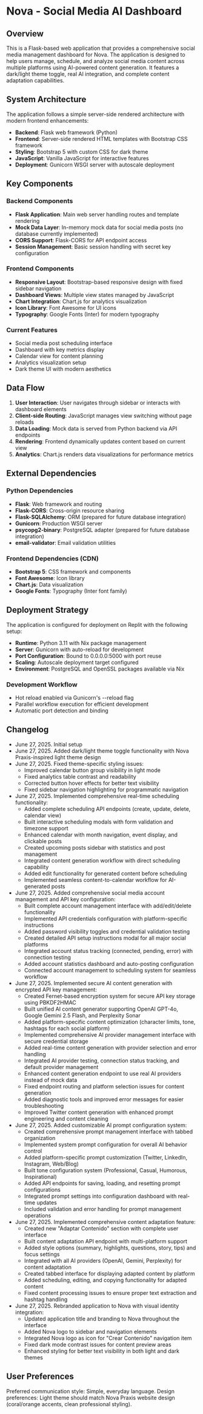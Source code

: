 # Nova - Social Media AI Dashboard

## Overview

This is a Flask-based web application that provides a comprehensive social media management dashboard for Nova. The application is designed to help users manage, schedule, and analyze social media content across multiple platforms using AI-powered content generation. It features a dark/light theme toggle, real AI integration, and complete content adaptation capabilities.

## System Architecture

The application follows a simple server-side rendered architecture with modern frontend enhancements:

- **Backend**: Flask web framework (Python)
- **Frontend**: Server-side rendered HTML templates with Bootstrap CSS framework
- **Styling**: Bootstrap 5 with custom CSS for dark theme
- **JavaScript**: Vanilla JavaScript for interactive features
- **Deployment**: Gunicorn WSGI server with autoscale deployment

## Key Components

### Backend Components
- **Flask Application**: Main web server handling routes and template rendering
- **Mock Data Layer**: In-memory mock data for social media posts (no database currently implemented)
- **CORS Support**: Flask-CORS for API endpoint access
- **Session Management**: Basic session handling with secret key configuration

### Frontend Components
- **Responsive Layout**: Bootstrap-based responsive design with fixed sidebar navigation
- **Dashboard Views**: Multiple view states managed by JavaScript
- **Chart Integration**: Chart.js for analytics visualization
- **Icon Library**: Font Awesome for UI icons
- **Typography**: Google Fonts (Inter) for modern typography

### Current Features
- Social media post scheduling interface
- Dashboard with key metrics display
- Calendar view for content planning
- Analytics visualization setup
- Dark theme UI with modern aesthetics

## Data Flow

1. **User Interaction**: User navigates through sidebar or interacts with dashboard elements
2. **Client-side Routing**: JavaScript manages view switching without page reloads
3. **Data Loading**: Mock data is served from Python backend via API endpoints
4. **Rendering**: Frontend dynamically updates content based on current view
5. **Analytics**: Chart.js renders data visualizations for performance metrics

## External Dependencies

### Python Dependencies
- **Flask**: Web framework and routing
- **Flask-CORS**: Cross-origin resource sharing
- **Flask-SQLAlchemy**: ORM (prepared for future database integration)
- **Gunicorn**: Production WSGI server
- **psycopg2-binary**: PostgreSQL adapter (prepared for future database integration)
- **email-validator**: Email validation utilities

### Frontend Dependencies (CDN)
- **Bootstrap 5**: CSS framework and components
- **Font Awesome**: Icon library
- **Chart.js**: Data visualization
- **Google Fonts**: Typography (Inter font family)

## Deployment Strategy

The application is configured for deployment on Replit with the following setup:

- **Runtime**: Python 3.11 with Nix package management
- **Server**: Gunicorn with auto-reload for development
- **Port Configuration**: Bound to 0.0.0.0:5000 with port reuse
- **Scaling**: Autoscale deployment target configured
- **Environment**: PostgreSQL and OpenSSL packages available via Nix

### Development Workflow
- Hot reload enabled via Gunicorn's --reload flag
- Parallel workflow execution for efficient development
- Automatic port detection and binding

## Changelog

- June 27, 2025. Initial setup
- June 27, 2025. Added dark/light theme toggle functionality with Nova Praxis-inspired light theme design
- June 27, 2025. Fixed theme-specific styling issues:
  - Improved calendar button group visibility in light mode
  - Fixed analytics table contrast and readability
  - Corrected button hover effects for better text visibility
  - Fixed sidebar navigation highlighting for programmatic navigation
- June 27, 2025. Implemented comprehensive real-time scheduling functionality:
  - Added complete scheduling API endpoints (create, update, delete, calendar view)
  - Built interactive scheduling modals with form validation and timezone support
  - Enhanced calendar with month navigation, event display, and clickable posts
  - Created upcoming posts sidebar with statistics and post management
  - Integrated content generation workflow with direct scheduling capability
  - Added edit functionality for generated content before scheduling
  - Implemented seamless content-to-calendar workflow for AI-generated posts
- June 27, 2025. Added comprehensive social media account management and API key configuration:
  - Built complete account management interface with add/edit/delete functionality
  - Implemented API credentials configuration with platform-specific instructions
  - Added password visibility toggles and credential validation testing
  - Created detailed API setup instructions modal for all major social platforms
  - Integrated account status tracking (connected, pending, error) with connection testing
  - Added account statistics dashboard and auto-posting configuration
  - Connected account management to scheduling system for seamless workflow
- June 27, 2025. Implemented secure AI content generation with encrypted API key management:
  - Created Fernet-based encryption system for secure API key storage using PBKDF2HMAC
  - Built unified AI content generator supporting OpenAI GPT-4o, Google Gemini 2.5 Flash, and Perplexity Sonar
  - Added platform-specific content optimization (character limits, tone, hashtags for each social platform)
  - Implemented comprehensive AI provider management interface with secure credential storage
  - Added real-time content generation with provider selection and error handling
  - Integrated AI provider testing, connection status tracking, and default provider management
  - Enhanced content generation endpoint to use real AI providers instead of mock data
  - Fixed endpoint routing and platform selection issues for content generation
  - Added diagnostic tools and improved error messages for easier troubleshooting
  - Improved Twitter content generation with enhanced prompt engineering and content cleaning
- June 27, 2025. Added customizable AI prompt configuration system:
  - Created comprehensive prompt management interface with tabbed organization
  - Implemented system prompt configuration for overall AI behavior control
  - Added platform-specific prompt customization (Twitter, LinkedIn, Instagram, Web/Blog)
  - Built tone configuration system (Professional, Casual, Humorous, Inspirational)
  - Added API endpoints for saving, loading, and resetting prompt configurations
  - Integrated prompt settings into configuration dashboard with real-time updates
  - Included validation and error handling for prompt management operations
- June 27, 2025. Implemented comprehensive content adaptation feature:
  - Created new "Adaptar Contenido" section with complete user interface
  - Built content adaptation API endpoint with multi-platform support
  - Added style options (summary, highlights, questions, story, tips) and focus settings
  - Integrated with all AI providers (OpenAI, Gemini, Perplexity) for content adaptation
  - Created tabbed interface for displaying adapted content by platform
  - Added scheduling, editing, and copying functionality for adapted content
  - Fixed content processing issues to ensure proper text extraction and hashtag handling
- June 27, 2025. Rebranded application to Nova with visual identity integration:
  - Updated application title and branding to Nova throughout the interface
  - Added Nova logo to sidebar and navigation elements
  - Integrated Nova logo as icon for "Crear Contenido" navigation item
  - Fixed dark mode contrast issues for content preview areas
  - Enhanced styling for better text visibility in both light and dark themes

## User Preferences

Preferred communication style: Simple, everyday language.
Design preferences: Light theme should match Nova Praxis website design (coral/orange accents, clean professional styling).